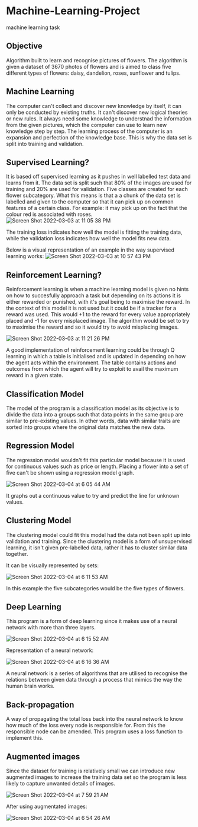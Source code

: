 # Machine-Learning-Project
machine learning task

## Objective
Algorithm built to learn and recognise pictures of flowers. The algorithm is given a dataset of 3670 photos of flowers and is aimed to class five different types of flowers: daisy, dandelion, roses, sunflower and tulips.

## Machine Learning
The computer can't collect and discover new knowledge by itself, it can only be conducted by existing truths. It can't discover new logical theories or new rules. It always need some knowledge to understnad the information from the given pictures, which the computer can use to learn new knowledge step by step. The learning process of the computer is an expansion and perfection of the knowledge base. This is why the data set is split into training and validation.


## Supervised Learning?
It is based off supervised learning as it pushes in well labelled test data and learns from it. The data set is split such that 80% of the images are used for training and 20% are used for validation. Five classes are created for each flower subcategory. What this means is that a a chunk of the data set is labelled and given to the computer so that it can pick up on common features of a certain class. For example: it may pick up on the fact that the colour red is associated with roses.
![Screen Shot 2022-03-03 at 11 05 38 PM](https://user-images.githubusercontent.com/99629733/156603463-8fce7527-4c9d-4a54-b6c6-0654a83ebfb1.png)

The training loss indicates how well the model is fitting the training data, while the validation loss indicates how well the model fits new data.




Below is a visual representation of an example in the way supervised learning works:
![Screen Shot 2022-03-03 at 10 57 43 PM](https://user-images.githubusercontent.com/99629733/156601925-3cd56a5c-9700-4e19-8c93-c1159375f7fc.png)

## Reinforcement Learning?

Reinforcement learning is when a machine learning model is given no hints on how to succesfully approach a task but depending on its actions it is either rewarded or punished, with it's goal being to maximise the reward. In the context of this model it is not used but it could be if a tracker for a reward was used. This would +1 to the reward for every value appropriately placed and -1 for every misplaced image. The algorithm would be set to try to maximise the reward and so it would try to avoid misplacing images.

![Screen Shot 2022-03-03 at 11 21 26 PM](https://user-images.githubusercontent.com/99629733/156606501-28dc72c2-70ec-4654-a29d-701feb1aa64d.png)

A good implementation of reinforcement learning could be through Q learning in which a table is initialised and is updated in depending on how the agent acts within the environment. The table contains actions and outcomes from which the agent will try to exploit to avail the maximum reward in a given state. 

## Classification Model

The model of the program is a classification model as its objective is to divide the data into a groups such that data points in the same group are similar to pre-existing values. In other words, data with similar traits are sorted into groups where the original data matches the new data.


## Regression Model
The regression model wouldn't fit this particular model because it is used for continuous values such as price or length. Placing a flower into a set of five can't be shown using a regression model graph.

![Screen Shot 2022-03-04 at 6 05 44 AM](https://user-images.githubusercontent.com/99629733/156667840-a6a52122-95f2-4cd4-9ad3-d1eabaa783de.png)

It graphs out a continuous value to try and predict the line for unknown values.

## Clustering Model
The clustering model could fit this model had the data not been split up into validation and training. Since the clustering model is a form of unsupervised learning, it isn't given pre-labelled data, rather it has to cluster similar data together. 

It can be visually represented by sets:

![Screen Shot 2022-03-04 at 6 11 53 AM](https://user-images.githubusercontent.com/99629733/156668548-a33071a6-84ed-44c9-aab2-01f2f70dd83d.png)

In this example the five subcategories would be the five types of flowers.

## Deep Learning
This program is a form of deep learning since it makes use of a neural network with more than three layers.

![Screen Shot 2022-03-04 at 6 15 52 AM](https://user-images.githubusercontent.com/99629733/156669034-a1966089-812f-41bc-8dc5-9fe346d508a2.png)


Representation of a neural network:

![Screen Shot 2022-03-04 at 6 16 36 AM](https://user-images.githubusercontent.com/99629733/156669123-417ce894-b6c6-4aa8-a63e-cf503c95c960.png)

A neural network is a series of algorithms that are utilised to recognise the relations between given data through a process that mimics the way the human brain works. 


## Back-propagation
A way of propagating the total loss back into the neural network to know how much of the loss every node is responsible for. From this the responsible node can be amended. This program uses a loss function to implement this.

## Augmented images 
Since the dataset for training is relatively small we can introduce new augmented images to increase the training data set so the program is less likely to capture unwanted details of images.

![Screen Shot 2022-03-04 at 7 59 21 AM](https://user-images.githubusercontent.com/99629733/156678907-8527626c-8a20-420c-9259-7ac5b864baf9.png)

After using augmentated images:

![Screen Shot 2022-03-04 at 6 54 26 AM](https://user-images.githubusercontent.com/99629733/156672955-23c618d2-91e9-4f94-be2d-192d9bacec33.png)
